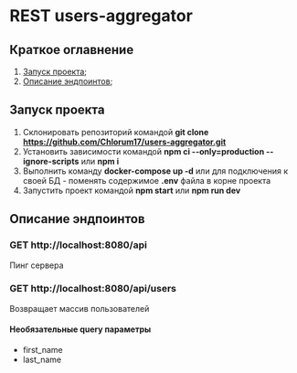 # REST users-aggregator

## Краткое оглавнение

1. [Запуск проекта](#запуск-проекта);
2. [Описание эндпоинтов](#описание-эндпоинтов);

## Запуск проекта

1. Склонировать репозиторий командой **git clone https://github.com/Chlorum17/users-aggregator.git**
2. Установить зависимости командой **npm ci --only=production --ignore-scripts** или **npm i**
3. Выполнить команду **docker-compose up -d** или для подключения к своей БД - поменять содержимое **.env** файла в корне проекта
4. Запустить проект командой **npm start** или **npm run dev**

## Описание эндпоинтов

### GET http://localhost:8080/api

Пинг сервера

### GET http://localhost:8080/api/users

Возвращает массив пользователей

#### Необязательные query параметры

- first_name
- last_name
